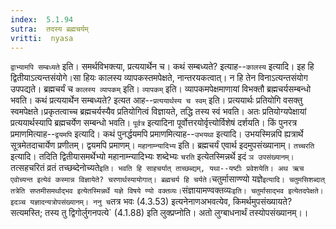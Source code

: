 ```yaml
---
index:  5.1.94
sutra:  तदस्य ब्रह्मचर्यम्
vritti:  nyasa
---
```


`द्वाभ्यामपि सम्बध्यते` इति। समर्थविभक्त्या, प्रत्ययार्थेन च। कथं सम्बध्यते? इत्याह--`कालस्य` इत्यादि। इह हि द्वितीयाऽत्यन्तसंयोगे।सा हियः कालस्य व्यापकस्तमपेक्षते, नान्तरयकत्वात्। न हि तेन विनाऽत्यन्तसंयोग उपपद्यते। ब्रह्मचर्यं च `कालस्य व्यापकम्` इति। `व्यापकम्` इति। व्यापकमपेक्षमाणायां विभक्तौ ब्रह्मचर्यसम्बन्धो भवति। कथं प्रत्ययार्थेन सम्बध्यते? इत्यत आह--`प्रत्ययार्थस्य च स्वम्` इति। प्रत्ययार्थः प्रतियोगि वसक्तु स्वमपेक्षते।प्रकृतत्वाच्च ब्रह्मचर्यस्यैव प्रतियोगित्वं विज्ञायते, तद्धि तस्य स्वं भवति। अतः प्रतियोग्यपेक्षायां प्रत्ययार्थस्यापि ब्रह्मचर्येण सम्बन्धो भवति।
`पूर्वत्र` इत्यादिना पूर्वोत्तरयोर्वृत्त्योर्विशेषं दर्शयति। किं पुनरत्र प्रमाणमित्याह--`द्वयमपि` इत्यादि। कथं पुनर्द्धयमपि प्रमाणमित्याह--`उभयथा` इत्यादि। उभयस्मिन्नपि ह्यत्रार्थे सूत्रमेतदाचार्येण प्रणीतम्। द्वयमपि प्रमाणम्।
`महानाम्न्यादिभ्य` इति। ब्रह्मचर्यं एवार्थ इदमुपसंख्यानाम्। `तच्चरति` इत्यादि। तदिति द्वितीयासमर्थेभ्यो महानाम्न्यादिभ्यः शब्देभ्यः `चरति` इत्येतस्मिन्नर्थे इदं `ञ उपसंख्यानम्। `तत्सहचरितं व्रतं तच्छब्देनोच्यते` इति। भवति हि साहचर्यात् ताच्छब्द्यम्, यथा--यष्टीः प्रवेशयेति। अथ ऋच एवोच्यन्त इत्येवं कस्मान्न विज्ञायेते? चरणार्थस्यायोगात्। ब्रह्मचर्य हि चर्यते। `चतुर्मासाण्ण्यो यज्ञे` इत्यादि। चतुमसिशब्दात् तत्रेति सप्तमीसमर्थाद्भव इत्येतस्मिन्नर्थे यज्ञे विषये ण्यो वक्तव्यः।
`संज्ञायामण्वक्तव्यः` इति। चतुर्मासाद्भव इत्येतदपेक्षते। इदञ्च यज्ञादन्यत्रोपसंख्यानम्। ननु च `तत्र भवः (4.3.53) इत्यनेनाणअभवत्येव, किमर्थमुपसंख्यायते? सत्यमस्ति; तस्य तु द्विगोर्लुगनपत्ये` (4.1.88) इति लुक्प्रप्नोति। अतो लुग्बाधनार्थं तस्योपसंख्यानम्।।

